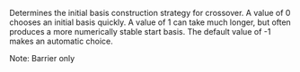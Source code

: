Determines the initial basis construction strategy for crossover. A value of 0 chooses an initial basis quickly. A value
of 1 can take much longer, but often produces a more numerically stable start basis. The default value of -1 makes an
automatic choice.

Note: Barrier only